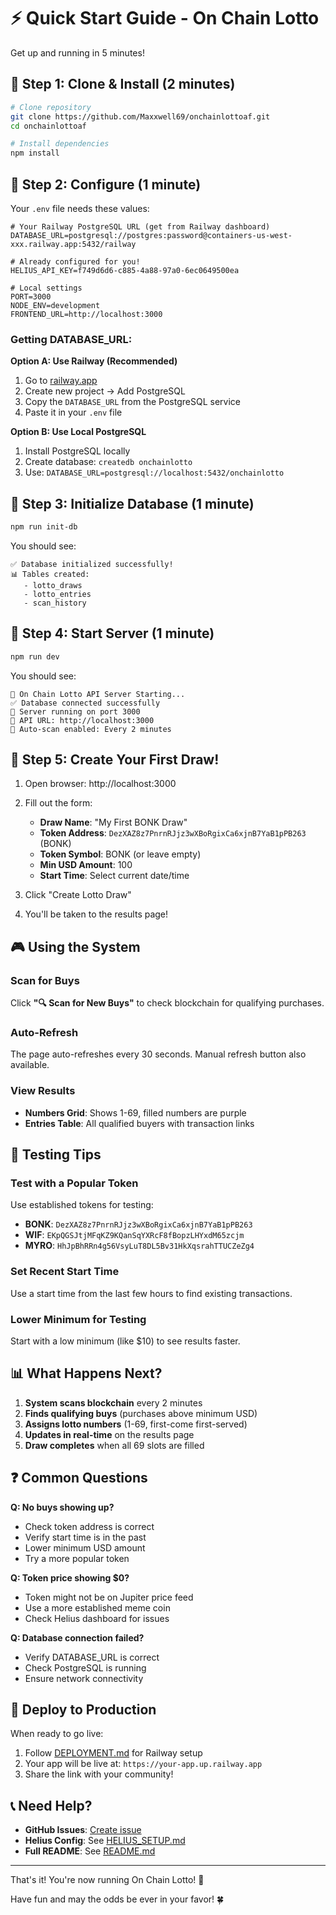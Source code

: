 # ⚡ Quick Start Guide - On Chain Lotto

Get up and running in 5 minutes!

## 🎯 Step 1: Clone & Install (2 minutes)

```bash
# Clone repository
git clone https://github.com/Maxxwell69/onchainlottoaf.git
cd onchainlottoaf

# Install dependencies
npm install
```

## 🎯 Step 2: Configure (1 minute)

Your `.env` file needs these values:

```env
# Your Railway PostgreSQL URL (get from Railway dashboard)
DATABASE_URL=postgresql://postgres:password@containers-us-west-xxx.railway.app:5432/railway

# Already configured for you!
HELIUS_API_KEY=f749d6d6-c885-4a88-97a0-6ec0649500ea

# Local settings
PORT=3000
NODE_ENV=development
FRONTEND_URL=http://localhost:3000
```

### Getting DATABASE_URL:

**Option A: Use Railway (Recommended)**
1. Go to [railway.app](https://railway.app)
2. Create new project → Add PostgreSQL
3. Copy the `DATABASE_URL` from the PostgreSQL service
4. Paste it in your `.env` file

**Option B: Use Local PostgreSQL**
1. Install PostgreSQL locally
2. Create database: `createdb onchainlotto`
3. Use: `DATABASE_URL=postgresql://localhost:5432/onchainlotto`

## 🎯 Step 3: Initialize Database (1 minute)

```bash
npm run init-db
```

You should see:
```
✅ Database initialized successfully!
📊 Tables created:
   - lotto_draws
   - lotto_entries
   - scan_history
```

## 🎯 Step 4: Start Server (1 minute)

```bash
npm run dev
```

You should see:
```
🚀 On Chain Lotto API Server Starting...
✅ Database connected successfully
🎰 Server running on port 3000
📍 API URL: http://localhost:3000
🔄 Auto-scan enabled: Every 2 minutes
```

## 🎯 Step 5: Create Your First Draw!

1. Open browser: http://localhost:3000
2. Fill out the form:
   - **Draw Name**: "My First BONK Draw"
   - **Token Address**: `DezXAZ8z7PnrnRJjz3wXBoRgixCa6xjnB7YaB1pPB263` (BONK)
   - **Token Symbol**: BONK (or leave empty)
   - **Min USD Amount**: 100
   - **Start Time**: Select current date/time

3. Click "Create Lotto Draw"
4. You'll be taken to the results page!

## 🎮 Using the System

### Scan for Buys
Click **"🔍 Scan for New Buys"** to check blockchain for qualifying purchases.

### Auto-Refresh
The page auto-refreshes every 30 seconds. Manual refresh button also available.

### View Results
- **Numbers Grid**: Shows 1-69, filled numbers are purple
- **Entries Table**: All qualified buyers with transaction links

## 🧪 Testing Tips

### Test with a Popular Token
Use established tokens for testing:
- **BONK**: `DezXAZ8z7PnrnRJjz3wXBoRgixCa6xjnB7YaB1pPB263`
- **WIF**: `EKpQGSJtjMFqKZ9KQanSqYXRcF8fBopzLHYxdM65zcjm`
- **MYRO**: `HhJpBhRRn4g56VsyLuT8DL5Bv31HkXqsrahTTUCZeZg4`

### Set Recent Start Time
Use a start time from the last few hours to find existing transactions.

### Lower Minimum for Testing
Start with a low minimum (like $10) to see results faster.

## 📊 What Happens Next?

1. **System scans blockchain** every 2 minutes
2. **Finds qualifying buys** (purchases above minimum USD)
3. **Assigns lotto numbers** (1-69, first-come first-served)
4. **Updates in real-time** on the results page
5. **Draw completes** when all 69 slots are filled

## ❓ Common Questions

**Q: No buys showing up?**
- Check token address is correct
- Verify start time is in the past
- Lower minimum USD amount
- Try a more popular token

**Q: Token price showing $0?**
- Token might not be on Jupiter price feed
- Use a more established meme coin
- Check Helius dashboard for issues

**Q: Database connection failed?**
- Verify DATABASE_URL is correct
- Check PostgreSQL is running
- Ensure network connectivity

## 🚀 Deploy to Production

When ready to go live:

1. Follow [DEPLOYMENT.md](DEPLOYMENT.md) for Railway setup
2. Your app will be live at: `https://your-app.up.railway.app`
3. Share the link with your community!

## 📞 Need Help?

- **GitHub Issues**: [Create issue](https://github.com/Maxxwell69/onchainlottoaf/issues)
- **Helius Config**: See [HELIUS_SETUP.md](HELIUS_SETUP.md)
- **Full README**: See [README.md](README.md)

---

That's it! You're now running On Chain Lotto! 🎰

Have fun and may the odds be ever in your favor! 🍀

